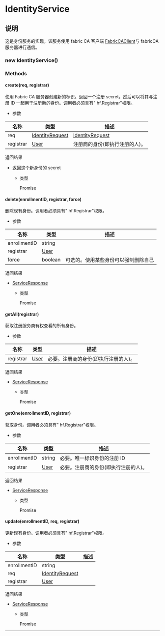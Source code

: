 # IdentityService

## 说明

这是身份服务的实现，该服务使用 fabric CA 客户端 [FabricCAClient](https://hyperledger.github.io/fabric-sdk-node/release-1.4/FabricCAClient.html)与 fabricCA 服务器进行通信。

### new IdentityService()

### Methods

#### create(req, registrar)

使用 Fabric CA 服务器创建新的标识。返回一个注册 secret，然后可以将其与注册 ID 一起用于注册新的身份。调用者必须具有" hf.Registrar"权限。

- 参数

| 名称      | 类型                                                                                                     | 描述                                                                                                     |
| --------- | -------------------------------------------------------------------------------------------------------- | -------------------------------------------------------------------------------------------------------- |
| req       | [IdentityRequest](https://hyperledger.github.io/fabric-sdk-node/release-1.4/global.html#IdentityRequest) | [IdentityRequest](https://hyperledger.github.io/fabric-sdk-node/release-1.4/global.html#IdentityRequest) |
| registrar | [User](https://hyperledger.github.io/fabric-sdk-node/release-1.4/User.html)                              | 注册商的身份(即执行注册的人)。                                                                         |

返回结果

- 返回这个新身份的 secret

  - 类型

    Promise

#### delete(enrollmentID, registrar, force)

删除现有身份。调用者必须具有" hf.Registrar"权限。

- 参数

| 名称         | 类型                                                                        | 描述                                 |
| ------------ | --------------------------------------------------------------------------- | ------------------------------------ |
| enrollmentID | string                                                                      |                                      |
| registrar    | [User](https://hyperledger.github.io/fabric-sdk-node/release-1.4/User.html) |                                      |
| force        | boolean                                                                     | 可选的。使用某些身份可以强制删除自己 |

返回结果

- [ServiceResponse](https://hyperledger.github.io/fabric-sdk-node/release-1.4/global.html#ServiceResponse)

  - 类型

    Promise

#### getAll(registrar)

获取注册服务商有权查看的所有身份。

- 参数

| 名称      | 类型                                                                        | 描述                                   |
| --------- | --------------------------------------------------------------------------- | -------------------------------------- |
| registrar | [User](https://hyperledger.github.io/fabric-sdk-node/release-1.4/User.html) | 必要。注册商的身份(即执行注册的人)。 |

返回结果

- [ServiceResponse](https://hyperledger.github.io/fabric-sdk-node/release-1.4/global.html#ServiceResponse)

  - 类型

    Promise

#### getOne(enrollmentID, registrar)

获取身份。调用者必须具有" hf.Registrar"权限。

- 参数

| 名称         | 类型                                                                        | 描述                                   |
| ------------ | --------------------------------------------------------------------------- | -------------------------------------- |
| enrollmentID | string                                                                      | 必要。唯一标识身份的注册 ID            |
| registrar    | [User](https://hyperledger.github.io/fabric-sdk-node/release-1.4/User.html) | 必要。注册商的身份(即执行注册的人)。 |

返回结果

- [ServiceResponse](https://hyperledger.github.io/fabric-sdk-node/release-1.4/global.html#ServiceResponse)

  - 类型

    Promise

#### update(enrollmentID, req, registrar)

更新现有身份。调用者必须具有" hf.Registrar"权限。

- 参数

| 名称         | 类型                                                                                                     | 描述 |
| ------------ | -------------------------------------------------------------------------------------------------------- | ---- |
| enrollmentID | string                                                                                                   |      |
| req          | [IdentityRequest](https://hyperledger.github.io/fabric-sdk-node/release-1.4/global.html#IdentityRequest) |      |
| registrar    | [User](https://hyperledger.github.io/fabric-sdk-node/release-1.4/User.html)                              |      |

返回结果

- [ServiceResponse](https://hyperledger.github.io/fabric-sdk-node/release-1.4/global.html#ServiceResponse)

  - 类型

    Promise

---
